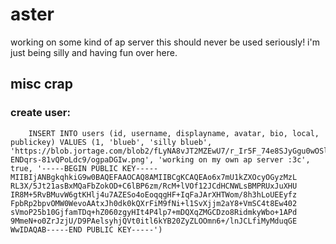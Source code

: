 # aster

working on some kind of ap server
this should never be used seriously! i'm just being silly and having fun over here.

## misc crap

### create user:

    	INSERT INTO users (id, username, displayname, avatar, bio, local, publickey) VALUES (1, 'blueb', 'silly blueb', 'https://blob.jortage.com/blob2/fLyNA8vJT2MZEwU7/r_Ir5F_74e8SJyGgu0wOSlC87PLkRcWCsLaUkrYb1Pc7-ENDqrs-81vQPoLdc9/ogpaDGIw.png', 'working on my own ap server :3c', true, '-----BEGIN PUBLIC KEY-----MIIBIjANBgkqhkiG9w0BAQEFAAOCAQ8AMIIBCgKCAQEAo6x7mU1kZXOcyOGyzMzL RL3X/5Jt21asBxMQaFbZokOD+C6lBP6zm/RcM+lVOf12JCdHCNWLsBMPRUxJuXHU IR8M+5RvBMuvW6gtKHlj4u7AZESo4oEoqqgHF+IqFaJArXHTWom/8h3hLoUEEyfz FpbRp2bpvOMW0WevoAAtxJh0dk0kQXrFiM9fNi+l1SvXjjm2aY8+VmSC4t8Ew402 sVmoP25b10GjfamTDq+hZ060zgyHIt4P4lp7+mDQXqZMGCDzo8RidmkyWbo+1APd 9MmeN+o0ZrJzjU/D9PAelsyhjQVt0itl6kYB20ZyZLOOmn6+/lnJCLfiMyMduqGE WwIDAQAB-----END PUBLIC KEY-----')
